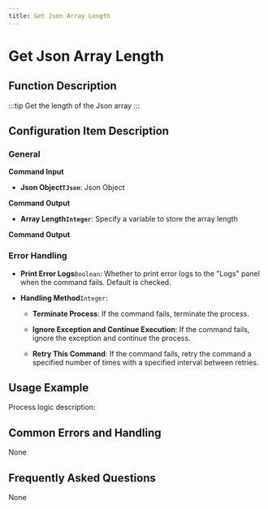 ```yaml
---
title: Get Json Array Length
---
```


# Get Json Array Length

## Function Description

:::tip 
Get the length of the Json array
:::

## Configuration Item Description

### General

**Command Input**

- **Json Object`TJson`**: Json Object


**Command Output**

- **Array Length`Integer`**: Specify a variable to store the array length


**Command Output**

### Error Handling

- **Print Error Logs**`Boolean`: Whether to print error logs to the "Logs" panel when the command fails. Default is checked. 

- **Handling Method**`Integer`:

    - **Terminate Process**: If the command fails, terminate the process.

    - **Ignore Exception and Continue Execution**: If the command fails, ignore the exception and continue the process.

    - **Retry This Command**: If the command fails, retry the command a specified number of times with a specified interval between retries.

## Usage Example

Process logic description:

## Common Errors and Handling

None

## Frequently Asked Questions

None

